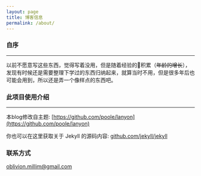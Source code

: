 ```yaml
---
layout: page
title: 博客信息
permalink: /about/
---
```


### 自序
---
以前不愿意写这些东西，觉得写着没用，但是随着经验的积累（~~年龄的增长~~），发现有时候还是需要整理下学过的东西归纳起来，就算当时不用，但是很多年后也可能会用到，所以还是弄一个像样点的东西吧。


### 此项目使用介绍
---
本blog修改自主题: [https://github.com/poole/lanyon](https://github.com/poole/lanyon)

你也可以在这里获取关于 Jekyll 的源码内容: [github.com/jekyll/jekyll](https://github.com/jekyll/jekyll)

### 联系方式

<oblivion.millim@gmail.com>
